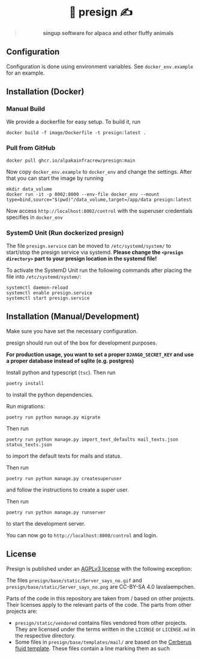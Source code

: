 # <div align="center">🦙 presign ✍️</div>

> **<div align="center">singup software for alpaca and other fluffy animals</div>**

## Configuration

Configuration is done using environment variables. See `docker_env.example` for an example.

## Installation (Docker)

### Manual Build

We provide a dockerfile for easy setup. To build it, run

```shell
docker build -f image/Dockerfile -t presign:latest .
```

### Pull from GitHub

```shell
docker pull ghcr.io/alpakainfracrew/presign:main
```

Now copy `docker_env.example` to `docker_env` and change the settings.
After that you can start the image by running

```shell
mkdir data_volume
docker run -it -p 8002:8000 --env-file docker_env --mount type=bind,source="$(pwd)"/data_volume,target=/app/data presign:latest
```

Now access `http://localhost:8002/control` with the superuser credentials specifies in `docker_env`

### SystemD Unit (Run dockerized presign)

The file `presign.service` can be moved to `/etc/systemd/system/` to start/stop the presign service via systemd.
**Please change the `<presign directory>` part to your presign location in the systemd file!**

To activate the SystemD Unit run the following commands after placing the file into `/etc/systemd/system/`:

```shell
systemctl daemon-reload
systemctl enable presign.service
systemctl start presign.service
```

## Installation (Manual/Development)

Make sure you have set the necessary configuration.

presign should run out of the box for development purposes.

**For production usage, you want to set a proper `DJANGO_SECRET_KEY` and use a proper database instead of sqlite (e.g. postgres)**

Install python and typescript (`tsc`). Then run

```shell
poetry install
```

to install the python dependencies.

Run migrations:

```shell
poetry run python manage.py migrate
```

Then run

```shell
poetry run python manage.py import_text_defaults mail_texts.json status_texts.json
```

to import the default texts for mails and status.

Then run

```shell
poetry run python manage.py createsuperuser
```

and follow the instructions to create a super user.

Then run

```shell
poetry run python manage.py runserver
```

to start the development server.

You can now go to `http://localhost:8000/control` and login.

## License

Presign is published under an [AGPLv3 license](./LICENSE) with the following exception:

The files `presign/base/static/Server_says_no.gif` and `presign/base/static/Server_says_no.png` are CC-BY-SA 4.0 lavalaempchen.

Parts of the code in this repository are taken from / based on other projects. Their licenses apply to the relevant parts of the code. The parts from other projects are:

- `presign/static/vendored` contains files vendored from other projects. They are licensed under the terms written in the `LICENSE` or `LICENSE.md` in the respective directory.
- Some files in `presign/base/templates/mail/` are based on the [Cerberus fluid template](https://github.com/TedGoas/Cerberus/blob/main/cerberus-fluid.html). These files contain a line marking them as such
